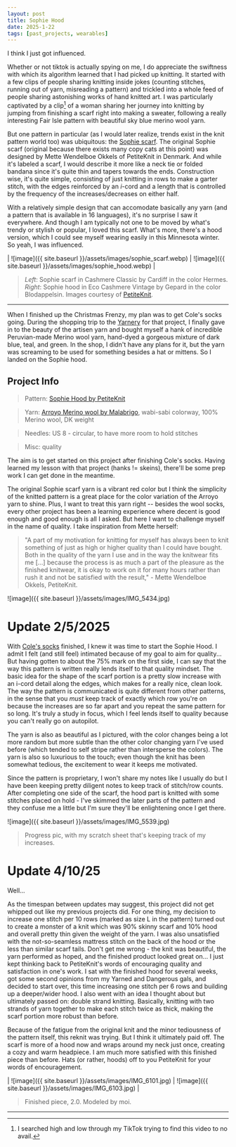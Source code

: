 ```yaml
---
layout: post
title: Sophie Hood
date: 2025-1-22
tags: [past_projects, wearables]
---
```


I think I just got influenced. 



Whether or not tiktok is actually spying on me, I do appreciate the swiftness with which its algorithm learned that I had picked up knitting. It started with a few clips of people sharing knitting inside jokes (counting stitches, running out of yarn, misreading a pattern) and trickled into a whole feed of people sharing astonishing works of hand knitted art. I was particularly captivated by a clip[^1] of a woman sharing her journey into knitting by jumping from finishing a scarf right into making a sweater, following a really interesting Fair Isle pattern with beautiful sky blue merino wool yarn. 

[^1]: I searched high and low through my TikTok trying to find this video to no avail. 


But one pattern in particular (as I would later realize, trends exist in the knit pattern world too) was ubiquitous: the [Sophie scarf](https://www.petiteknit.com/en/collections/halstorklaeder/products/sophie-scarf). The original Sophie scarf (original because there exists many copy cats at this point) was designed by Mette Wendelboe Okkels of PetiteKnit in Denmark. And while it's labeled a scarf, I would describe it more like a neck tie or folded bandana since it's quite thin and tapers towards the ends. Construction wise, it's quite simple, consisting of just knitting in rows to make a garter stitch, with the edges reinforced by an *i*-cord and a length that is controlled by the frequency of the increases/decreases on either half. 


With a relatively simple design that can accomodate basically any yarn (and a pattern that is available in 16 languages), it's no surprise I saw it everywhere. And though I am typically not one to be moved by what's trendy or stylish or popular, I loved this scarf. What's more, there's a hood version, which I could see myself wearing easily in this Minnesota winter. So yeah, I was influenced. 


| ![image]({{ site.baseurl }}/assets/images/sophie_scarf.webp) | ![image]({{ site.baseurl }}/assets/images/sophie_hood.webp) |

> *Left*: Sophie scarf in Cashmere Classic by Cardiff in the color Hermes. *Right*: Sophie hood in Eco Cashmere Vintage by Gepard in the color Blodappelsin. Images courtesy of [PetiteKnit](https://www.petiteknit.com/en).


---

When I finished up the Christmas Frenzy, my plan was to get Cole's socks going. During the shopping trip to the [Yarnery](https://yarnery.com/) for that project, I finally gave in to the beauty of the artisen yarn and bought myself a hank of incredible Peruvian-made Merino wool yarn, hand-dyed a gorgeous mixture of dark blue, teal, and green. In the shop, I didn't have any plans for it, but the yarn was screaming to be used for something besides a hat or mittens. So I landed on the Sophie hood. 

## Project Info
> Pattern: [Sophie Hood by PetiteKnit](https://www.petiteknit.com/en/collections/halstorklaeder/products/sophie-hood)

> Yarn: [Arroyo Merino wool by Malabrigo](https://yarnery.com/collections/yarn/products/arroyo?variant=43262333780119), wabi-sabi colorway, 100% Merino wool, DK weight

> Needles: US 8 - circular, to have more room to hold stitches

> Misc: quality


The aim is to get started on this project after finishing Cole's socks. Having learned my lesson with that project (hanks != skeins), there'll be some prep work I can get done in the meantime. 

The original Sophie scarf yarn is a vibrant red color but I think the simplicity of the knitted pattern is a great place for the color variation of the Arroyo yarn to shine. Plus, I want to treat this yarn right -- besides the wool socks, every other project has been a learning experience where decent is good enough and good enough is all I asked. But here I want to challenge myself in the name of quality. I take inspiration from Mette herself:

> "A part of my motivation for knitting for myself has always been to knit something of just as high or higher quality than I could have bought. Both in the quality of the yarn I use and in the way the knitwear fits me [...] because the process is as much a part of the pleasure as the finished knitwear, it is okay to work on it for many hours rather than rush it and not be satisfied with the result," - Mette Wendelboe Okkels, PetiteKnit.


![image]({{ site.baseurl }}/assets/images/IMG_5434.jpg)

# Update 2/5/2025

With [Cole's socks](https://smlower.github.io/knitting.archive/2025/01/08/Socks2/) finished, I knew it was time to start the Sophie Hood. I admit I felt (and still feel) intimated because of my goal to aim for quality... But having gotten to about the 75% mark on the first side, I can say that the way this pattern is written really lends itself to that quality mindset. The basic idea for the shape of the scarf portion is a pretty slow increase with an i-cord detail along the edges, which makes for a really nice, clean look. The way the pattern is communicated is quite different from other patterns, in the sense that you *must* keep track of exactly which row you're on because the increases are so far apart and you repeat the same pattern for so long. It's truly a study in focus, which I feel lends itself to quality because you can't really go on autopilot. 


The yarn is also as beautiful as I pictured, with the color changes being a lot more random but more subtle than the other color changing yarn I've used before (which tended to self stripe rather than intersperse the colors). The yarn is also so luxurious to the touch; even though the knit has been somewhat tedious, the excitement to wear it keeps me motivated. 

Since the pattern is proprietary, I won't share my notes like I usually do but I have been keeping pretty diligent notes to keep track of stitch/row counts. After completing one side of the scarf, the hood part is knitted with some stitches placed on hold - I've skimmed the later parts of the pattern and they confuse me a little but I'm sure they'll be enlightening once I get there. 


![image]({{ site.baseurl }}/assets/images/IMG_5539.jpg)

> Progress pic, with my scratch sheet that's keeping track of my increases. 


# Update 4/10/25

Well...

As the timespan between updates may suggest, this project did not get whipped out like my previous projects did. For one thing, my decision to increase one stitch per 10 rows (marked as size L in the pattern) turned out to create a monster of a knit which was 90% skinny scarf and 10% hood and overall pretty thin given the weight of the yarn. I was also unsatisfied with the not-so-seamless mattress stitch on the back of the hood or the less than similar scarf tails. Don't get me wrong - the knit was beautiful, the yarn performed as hoped, and the finished product looked great on... I just kept thinking back to PetiteKnit's words of encouraging quality and satisfaction in one's work. I sat with the finished hood for several weeks, got some second opinions from my Yarned and Dangerous gals, and decided to start over, this time increasing one stitch per 6 rows and building up a deeper/wider hood. I also went with an idea I thought about but ultimately passed on: double strand knitting. Basically, knitting with two strands of yarn together to make each stitch twice as thick, making the scarf portion more robust than before. 

Because of the fatigue from the original knit and the minor tediousness of the pattern itself, this reknit was trying. But I think it ultimately paid off. The scarf is more of a hood now and wraps around my neck just once, creating a cozy and warm headpiece. I am much more satisfied with this finished piece than before. Hats (or rather, hoods) off to you PetiteKnit for your words of encouragement. 


| ![image]({{ site.baseurl }}/assets/images/IMG_6101.jpg) | ![image]({{ site.baseurl }}/assets/images/IMG_6103.jpg) |

> Finished piece, 2.0. Modeled by moi. 

---





